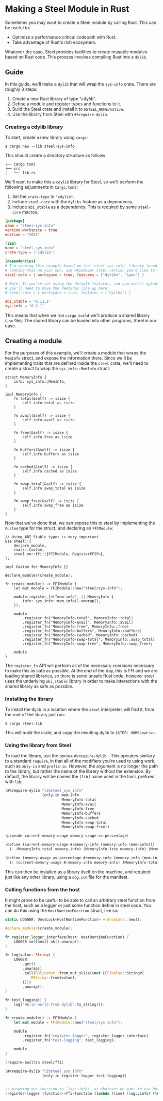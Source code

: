 # Making a Steel Module in Rust

Sometimes you may want to create a Steel module by calling Rust. This can be
useful to:

- Optimize a performance critical codepath with Rust.
- Take advantage of Rust's rich ecosystem.

Whatever the case, Steel provides facilities to create reusable modules based on
Rust code. This process involves compiling Rust into a `dylib`.

## Guide

In this guide, we'll make a `dylib` that will wrap the `sys-info` crate. There
are roughly 3 steps:

1. Create a new Rust library of type "cdylib".
1. Define a module and register types and functions to it.
1. Build the Steel crate and install it to `$STEEL_HOME/native`.
1. Use the library from Steel with `#%require-dylib`.

### Creating a cdylib library

To start, create a new library using `cargo`:

```
$ cargo new --lib steel-sys-info
```

This should create a directory structure as follows:

```
├── Cargo.toml
├── src
│   └── lib.rs
```

We'll want to make this a `cdylib` library for Steel, so we'll perform the following adjustments in `Cargo.toml`:

1. Set the `crate-type` to `"cdylib"`.
1. Include `steel-core` with the `dylibs` feature as a dependency.
1. Include `abi_stable` as a dependency. This is required by some `steel-core`
   macros.

```toml
[package]
name = "steel-sys-info"
version.workspace = true
edition = "2021"

[lib]
name = "steel_sys_info"
crate-type = ["cdylib"]

[dependencies]
# I'm running this example based on the `steel-sys-info` library found in the steel repo. If you're
# running this on your own, use whichever steel version you'd like to target and pin to that.
steel-core = { workspace = true, features = ["dylibs", "sync"] }

# Note: If you're not using the default features, and you aren't opted into the `sync` feature,
# you'll need to have the features line up here.
# steel-core = { workspace = true, features = ["dylibs"] }

abi_stable = "0.11.1"
sys-info = "0.9.1"
```

This means that when we run `cargo build` we'll produce a shared library (`.so`
file). The shared library can be loaded into other programs, Steel in our case.

## Creating a module

For the purposes of this example, we'll create a module that wraps the `MemInfo`
struct, and expose the information there. Since we'll be implementing traits
that are defined inside the `steel` crate, we'll need to create a struct to wrap
the `sys_info::MemInfo` struct:

```rust,noplaypen
struct MemoryInfo {
    info: sys_info::MemInfo,
}

impl MemoryInfo {
    fn total(&self) -> isize {
        self.info.total as isize
    }

    fn avail(&self) -> isize {
        self.info.avail as isize
    }

    fn free(&self) -> isize {
        self.info.free as isize
    }

    fn buffers(&self) -> isize {
        self.info.buffers as isize
    }

    fn cached(&self) -> isize {
        self.info.cached as isize
    }

    fn swap_total(&self) -> isize {
        self.info.swap_total as isize
    }

    fn swap_free(&self) -> isize {
        self.info.swap_free as isize
    }
}
```

Now that we've done that, we can expose this to steel by implementing the
`Custom` type for the struct, and declaring an `FFIModule`:

```rust,noplaypen
// Using ABI Stable types is very important
use steel::{
    declare_module,
    rvals::Custom,
    steel_vm::ffi::{FFIModule, RegisterFFIFn},
};

impl Custom for MemoryInfo {}

declare_module!(create_module);

fn create_module() -> FFIModule {
    let mut module = FFIModule::new("steel/sys-info");

    module.register_fn("mem-info", || MemoryInfo {
        info: sys_info::mem_info().unwrap(),
    });

    module
        .register_fn("MemoryInfo-total", MemoryInfo::total)
        .register_fn("MemoryInfo-avail", MemoryInfo::avail)
        .register_fn("MemoryInfo-free", MemoryInfo::free)
        .register_fn("MemoryInfo-buffers", MemoryInfo::buffers)
        .register_fn("MemoryInfo-cached", MemoryInfo::cached)
        .register_fn("MemoryInfo-swap-total", MemoryInfo::swap_total)
        .register_fn("MemoryInfo-swap-free", MemoryInfo::swap_free);

    module
}
```

The `register_fn` API will perform all of the necessary coercions necessary to
make this as safe as possible. At the end of the day, this is FFI and we are
loading shared libraries, so there is some unsafe Rust code, however steel uses
the underlying `abi_stable` library in order to make interactions with the
shared library as safe as possible.


### Installing the library

To install the dylib in a location where the `steel` interpreter will find it,
from the root of the library just run:

```
$ cargo steel-lib
```

This will build the crate, and copy the resulting dylib to `$STEEL_HOME/native`.

### Using the library from Steel

To load the library, use the syntax `#%require-dylib` - This operates similary
to a standard `require`, in that all of the modifiers you're used to using work,
such as `only-in` and `prefix-in`. However, the argument is no longer the path
to the library, but rather the name of the library without the extension. By
default, the library will be named the `[lib]` name used in the toml, prefixed
with `lib`.

```scheme
(#%require-dylib "libsteel_sys_info"
                 (only-in mem-info
                          MemoryInfo-total
                          MemoryInfo-avail
                          MemoryInfo-free
                          MemoryInfo-buffers
                          MemoryInfo-cached
                          MemoryInfo-swap-total
                          MemoryInfo-swap-free))

(provide current-memory-usage memory-usage-as-percentage)

(define (current-memory-usage #:memory-info (memory-info (mem-info)))
  (- (MemoryInfo-total memory-info) (MemoryInfo-free memory-info) (MemoryInfo-cached memory-info)))

(define (memory-usage-as-percentage #:memory-info (memory-info (mem-info)))
  (/ (current-memory-usage #:memory-info memory-info) (MemoryInfo-total memory-info)))

```

This can then be installed as a library itself on the machine, and required just
like any other library, using a `cog.scm` file for the manifest.


### Calling functions from the host

It might prove to be useful to be able to call an arbitrary steel function from the host,
such as a logger or just some function define in steel code. You can do this using the
`HostRuntimeFunction` struct, like so:

```rust
static LOGGER: OnceLock<HostRuntimeFunction> = OnceLock::new();

declare_module!(create_module);

fn register_logger_interface(host: HostRuntimeFunction) {
    LOGGER.set(host).ok().unwrap();
}

fn log(value: String) {
    LOGGER
        .get()
        .unwrap()
        .call(RSliceMut::from_mut_slice(&mut [FFIValue::StringV(
            RString::from(value),
        )]))
        .unwrap();
}

fn test_logging() {
    log("Hello world from dylib".to_string());
}

fn create_module() -> FFIModule {
    let mut module = FFIModule::new("steel/sys-info");

    module
        .register_fn("register-logger", register_logger_interface)
        .register_fn("test-logging", test_logging);

    module
}
```


```scheme
(require-builtin steel/ffi)

(#%require-dylib "libsteel_sys_info"
                 (only-in register-logger test-logging))


;; Assuming our function is `log::info!` or whatever we want to use here
(register-logger (function->ffi-function (lambda (line) (log::info! (to-string line)))))
```
